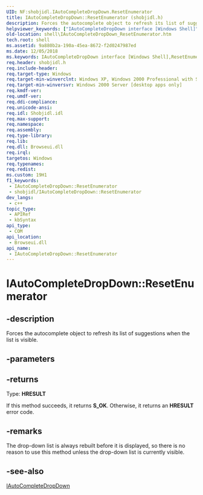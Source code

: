 ```yaml
---
UID: NF:shobjidl.IAutoCompleteDropDown.ResetEnumerator
title: IAutoCompleteDropDown::ResetEnumerator (shobjidl.h)
description: Forces the autocomplete object to refresh its list of suggestions when the list is visible.
helpviewer_keywords: ["IAutoCompleteDropDown interface [Windows Shell]","ResetEnumerator method","IAutoCompleteDropDown.ResetEnumerator","IAutoCompleteDropDown::ResetEnumerator","ResetEnumerator","ResetEnumerator method [Windows Shell]","ResetEnumerator method [Windows Shell]","IAutoCompleteDropDown interface","_shell_IAutoCompleteDropDown_ResetEnumerator","shell.IAutoCompleteDropDown_ResetEnumerator","shobjidl/IAutoCompleteDropDown::ResetEnumerator"]
old-location: shell\IAutoCompleteDropDown_ResetEnumerator.htm
tech.root: shell
ms.assetid: 9a880b2a-190a-45ea-8672-f2d0247987ed
ms.date: 12/05/2018
ms.keywords: IAutoCompleteDropDown interface [Windows Shell],ResetEnumerator method, IAutoCompleteDropDown.ResetEnumerator, IAutoCompleteDropDown::ResetEnumerator, ResetEnumerator, ResetEnumerator method [Windows Shell], ResetEnumerator method [Windows Shell],IAutoCompleteDropDown interface, _shell_IAutoCompleteDropDown_ResetEnumerator, shell.IAutoCompleteDropDown_ResetEnumerator, shobjidl/IAutoCompleteDropDown::ResetEnumerator
req.header: shobjidl.h
req.include-header: 
req.target-type: Windows
req.target-min-winverclnt: Windows XP, Windows 2000 Professional with SP3 [desktop apps only]
req.target-min-winversvr: Windows 2000 Server [desktop apps only]
req.kmdf-ver: 
req.umdf-ver: 
req.ddi-compliance: 
req.unicode-ansi: 
req.idl: Shobjidl.idl
req.max-support: 
req.namespace: 
req.assembly: 
req.type-library: 
req.lib: 
req.dll: Browseui.dll
req.irql: 
targetos: Windows
req.typenames: 
req.redist: 
ms.custom: 19H1
f1_keywords:
 - IAutoCompleteDropDown::ResetEnumerator
 - shobjidl/IAutoCompleteDropDown::ResetEnumerator
dev_langs:
 - c++
topic_type:
 - APIRef
 - kbSyntax
api_type:
 - COM
api_location:
 - Browseui.dll
api_name:
 - IAutoCompleteDropDown::ResetEnumerator
---
```


# IAutoCompleteDropDown::ResetEnumerator


## -description

Forces the autocomplete object to refresh its list of suggestions when the list is visible.

## -parameters

## -returns

Type: <b>HRESULT</b>

If this method succeeds, it returns <b xmlns:loc="http://microsoft.com/wdcml/l10n">S_OK</b>. Otherwise, it returns an <b xmlns:loc="http://microsoft.com/wdcml/l10n">HRESULT</b> error code.

## -remarks

The drop-down list is always rebuilt before it is displayed, so there is no reason to use this method unless the drop-down list is currently visible.

## -see-also

<a href="/windows/desktop/api/shobjidl/nn-shobjidl-iautocompletedropdown">IAutoCompleteDropDown</a>

